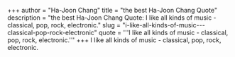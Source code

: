 +++
author = "Ha-Joon Chang"
title = "the best Ha-Joon Chang Quote"
description = "the best Ha-Joon Chang Quote: I like all kinds of music - classical, pop, rock, electronic."
slug = "i-like-all-kinds-of-music---classical-pop-rock-electronic"
quote = '''I like all kinds of music - classical, pop, rock, electronic.'''
+++
I like all kinds of music - classical, pop, rock, electronic.
